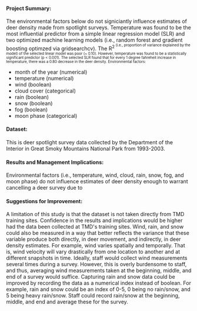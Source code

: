 #### Project Summary: 

The environmental factors below do not signiciantly influence estimates of deer density made from spotlight surveys.  Temperature was found to be the most influential predictor from a simple linear regression model (SLR) and two optimized machine learning models (i.e., random forest and gradient boosting optimzed via gridsearchcv).  The R<sup>2<sup> (i.e., proportion of variance explained by the model) of the selected linear model was poor (~ 0.10).  However, temperature was found to be a statistically significant predictor (p < 0.001).  The selected SLR found that for every 1 degree fahreheit increase in temperature, there was a 0.80 decrease in the deer density. Environmental factors: 

* month of the year (numerical)
* temperature (numerical)
* wind (boolean)
* cloud cover (categorical)
* rain (boolean)
* snow (boolean)
* fog (boolean)
* moon phase (categorical)

#### Dataset: 

This is deer spotlight survey data collected by the Department of the Interior in Great Smoky Mountains National Park from 1993-2003.

####  Results and Management Implications: 

Environmental factors (i.e., temperature, wind, cloud, rain, snow, fog, and moon phase) do not influence estimates of deer density enough to warrant cancelling a deer survey due to 

#### Suggestions for Improvement: 

A limitation of this study is that the dataset is not taken directly from TMD training sites.  Confidence in the results and implications would be higher had the data been collected at TMD's training sites.  Wind, rain, and snow could also be measured in a way that better reflects the variance that these variable produce both directly, in deer movement, and indirectly, in deer density estimates.  For example, wind varies spatially and temporally. That is, wind velocity will vary drastically from one location to another and at different snapshots in time. Ideally, staff would collect wind measurements several times during a survey.  However, this is overly burdensome to staff, and thus, averaging wind measurements taken at the beginning, middle, and end of a survey would suffice.  Capturing rain and snow data could be improved by recording the data as a numerical index instead of boolean.  For example, rain and snow could be an index of 0-5, 0 being no rain/snow, and 5 being heavy rain/snow.  Staff could record rain/snow at the beginning, middle, and end and average these for the survey.  
